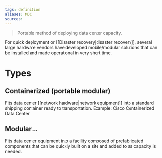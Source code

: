 ```yaml
---
tags: definition
aliases: MDC
sources: 
---
```


> Portable method of deploying data center capacity.

For quick deployment or [[Disaster recovery|disaster recovery]], several large hardware vendors have developed mobile/modular solutions that can be installed and made operational in very short time.

# Types
## Containerized (portable modular)
Fits data center [[network hardware|network equipment]] into a standard shipping container ready to transportation.
Example: Cisco Containerized Data Center

## Modular...
Fits data center equipment into a facility composed of prefabricated components that can be quickly built on a site and added to as capacity is needed.